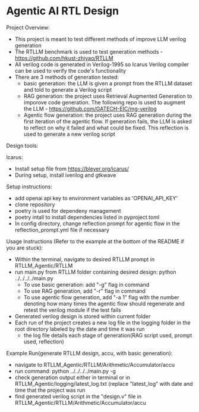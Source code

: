 # Agentic AI RTL Design
Project Overview:
 - This project is meant to test different methods of improve LLM verilog generation
 - The RTLLM benchmark is used to test generation methods - https://github.com/hkust-zhiyao/RTLLM
 - All verilog code is generated in Verilog-1995 so Icarus Verilog compiler can be used to verify the code's functionality
 - There are 3 methods of generation tested:
   - basic generation: the LLM is given a prompt from the RTLLM dataset and told to generate a Verilog script
   - RAG generation: the project uses Retrieval Augmented Generation to imporove code generation. The following repo is used to augment the LLM - https://github.com/GATECH-EIC/mg-verilog
   - Agentic flow generation: the project uses RAG generation during the first iteration of the agentic flow. If generation fails, the LLM is asked to reflect on why it failed and what could be fixed. This reflection is used to generate a new verilog script


Design tools:

Icarus:
 - Install setup file from https://bleyer.org/icarus/
 - During setup, install iverilog and gtkwave


Setup instructions:
 - add openai api key to environment variables as 'OPENAI_API_KEY'
 - clone repository
 - poetry is used for dependeny management
 - poetry intall to install dependencies listed in pyproject.toml
 - In config directory, change reflection prompt for agentic flow in the reflection_prompt.yml file if necessary

Usage Instructions (Refer to the example at the bottom of the README if you are stuck):
 - Within the terminal, navigate to desired RTLLM prompt in RTLLM_Agentic/RTLLM
 - run main.py from RTLLM folder containing desired design: python ../../../../main.py
   - To use basic generation: add "-g" flag in command
   - To use RAG generation, add "-r" flag in command
   - To use agentic flow generation, add "-a 1" flag with the number denoting how many times the agentic flow should regenerate and retest the verilog module if the test fails
 - Generated verilog design is stored within current folder
 - Each run of the project creates a new log file in the logging folder in the root directory labeled by the date and time it was run
   - the log file details each stage of generation(RAG script used, prompt used, reflection)

Example Run(generate RTLLM design, accu, with basic generation):
 - navigate to RTLLM_Agentic/RTLLM/Arithmetic/Accumulator/accu
 - run command: python ../../../../main.py -g
 - check generation output either in terminal or in RTLLM_Agentic/logging/latest_log.txt (replace "latest_log" with date and time that the project was run
 - find generated verilog script in the "design.v" file in RTLLM_Agentic/RTLLM/Arithmetic/Accumulator/accu

